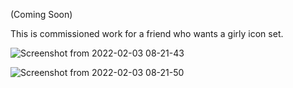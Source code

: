 (Coming Soon)

This is commissioned work for a friend who wants a girly icon set.

![Screenshot from 2022-02-03 08-21-43](https://user-images.githubusercontent.com/60283532/152298937-7ba42cf5-56a1-49c4-8bd1-20025886cf9f.png)

![Screenshot from 2022-02-03 08-21-50](https://user-images.githubusercontent.com/60283532/152298973-1fe1fe69-e0f0-4e5f-9e57-f7d143f796d8.png)
